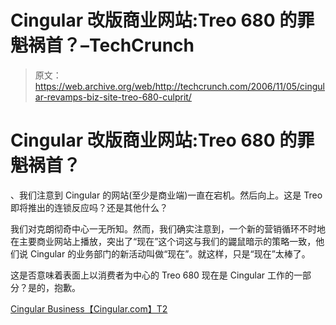 # Cingular 改版商业网站:Treo 680 的罪魁祸首？–TechCrunch

> 原文：<https://web.archive.org/web/http://techcrunch.com/2006/11/05/cingular-revamps-biz-site-treo-680-culprit/>

# Cingular 改版商业网站:Treo 680 的罪魁祸首？

、我们注意到 Cingular 的网站(至少是商业端)一直在宕机。然后向上。这是 Treo 即将推出的连锁反应吗？还是其他什么？

我们对克朗彻奇中心一无所知。然而，我们确实注意到，一个新的营销循环不时地在主要商业网站上播放，突出了“现在”这个词这与我们的鼹鼠暗示的策略一致，他们说 Cingular 的业务部门的新活动叫做“现在”。就这样，只是“现在”太棒了。

这是否意味着表面上以消费者为中心的 Treo 680 现在是 Cingular 工作的一部分？是的，抱歉。

[Cingular Business【Cingular.com】T2](https://web.archive.org/web/20201020062234/http://business.cingular.com/businesscenter/)